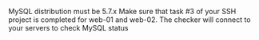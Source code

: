 MySQL distribution must be 5.7.x
Make sure that task #3 of your SSH project is completed for web-01 and web-02. The checker will connect to your servers to check MySQL status
